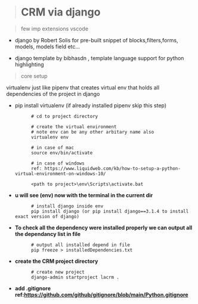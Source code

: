 > # CRM via django

> few imp extensions vscode

- django by Robert Solis for pre-built snippet of blocks,filters,forms, models, models field etc...

- django template by bibhasdn , template language support for python highlighting

> core setup

virtualenv just like pipenv that creates virtual env that holds all dependencies of the project in django

- pip install virtualenv (if already installed pipenv skip this step)

            # cd to project directory

            # create the virtual environment
            # note env can be any other arbitary name also
            virtualenv env

            # in case of mac
            source env/bin/activate

            # in case of windows
            ref: https://www.liquidweb.com/kb/how-to-setup-a-python-virtual-environment-on-windows-10/

            <path to project>\env\Scripts\activate.bat

- **u will see (env) now with the terminal in the current dir**

            # install django inside env
            pip install django (or pip install django==3.1.4 to install exact version of django)

- **To check all the dependency were installed properly we can output all the dependancy list in file**

            # output all installed depend in file
            pip freeze > installedDependencies.txt

- **create the CRM project directory**

            # create new project
            django-admin startproject lacrm .

- **add .gitignore ref:https://github.com/github/gitignore/blob/main/Python.gitignore**
